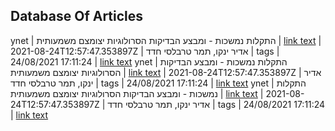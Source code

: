 ## Database Of Articles
ynet | התקלות נמשכות - ומבצע הבדיקות הסרולוגיות יצומצם משמעותית | <a href="https://www.ynet.co.il/news/article/rypdaizwt">link text</a> | 2021-08-24T12:57:47.353897Z | אדיר ינקו, תמר טרבלסי חדד | tags | 24/08/2021 17:11:24 | <a href="https://web.archive.org//web/20210824134845/https://www.ynet.co.il/news/article/rypdaizwt">link text</a>
ynet | התקלות נמשכות - ומבצע הבדיקות הסרולוגיות יצומצם משמעותית | <a href="https://www.ynet.co.il/news/article/rypdaizwt">link text</a> | 2021-08-24T12:57:47.353897Z | אדיר ינקו, תמר טרבלסי חדד | tags | 24/08/2021 17:11:24 | <a href="https://web.archive.org//web/20210824134845/https://www.ynet.co.il/news/article/rypdaizwt">link text</a>
ynet | התקלות נמשכות - ומבצע הבדיקות הסרולוגיות יצומצם משמעותית | <a href="https://www.ynet.co.il/news/article/rypdaizwt">link text</a> | 2021-08-24T12:57:47.353897Z | אדיר ינקו, תמר טרבלסי חדד | tags | 24/08/2021 17:11:24 | <a href="https://web.archive.org//web/20210824134845/https://www.ynet.co.il/news/article/rypdaizwt">link text</a>
